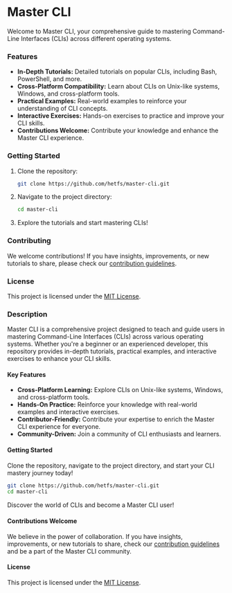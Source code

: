 # Master CLI

Welcome to Master CLI, your comprehensive guide to mastering Command-Line Interfaces (CLIs) across different operating systems.

### Features

- **In-Depth Tutorials:** Detailed tutorials on popular CLIs, including Bash, PowerShell, and more.
- **Cross-Platform Compatibility:** Learn about CLIs on Unix-like systems, Windows, and cross-platform tools.
- **Practical Examples:** Real-world examples to reinforce your understanding of CLI concepts.
- **Interactive Exercises:** Hands-on exercises to practice and improve your CLI skills.
- **Contributions Welcome:** Contribute your knowledge and enhance the Master CLI experience.

### Getting Started

1. Clone the repository:
   ```bash
   git clone https://github.com/hetfs/master-cli.git
   ```

2. Navigate to the project directory:
   ```bash
   cd master-cli
   ```

3. Explore the tutorials and start mastering CLIs!

### Contributing

We welcome contributions! If you have insights, improvements, or new tutorials to share, please check our [contribution guidelines](CONTRIBUTING.md).

### License

This project is licensed under the [MIT License](LICENSE).

### Description

Master CLI is a comprehensive project designed to teach and guide users in mastering Command-Line Interfaces (CLIs) across various operating systems. Whether you're a beginner or an experienced developer, this repository provides in-depth tutorials, practical examples, and interactive exercises to enhance your CLI skills.

#### Key Features

- **Cross-Platform Learning:** Explore CLIs on Unix-like systems, Windows, and cross-platform tools.
- **Hands-On Practice:** Reinforce your knowledge with real-world examples and interactive exercises.
- **Contributor-Friendly:** Contribute your expertise to enrich the Master CLI experience for everyone.
- **Community-Driven:** Join a community of CLI enthusiasts and learners.

#### Getting Started

Clone the repository, navigate to the project directory, and start your CLI mastery journey today!

```bash
git clone https://github.com/hetfs/master-cli.git
cd master-cli
```

Discover the world of CLIs and become a Master CLI user!

#### Contributions Welcome

We believe in the power of collaboration. If you have insights, improvements, or new tutorials to share, check our [contribution guidelines](CONTRIBUTING.md) and be a part of the Master CLI community.

#### License

This project is licensed under the [MIT License](LICENSE).
